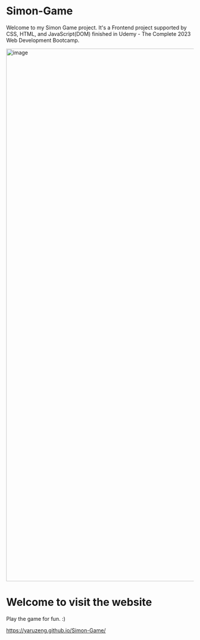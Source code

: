 # Simon-Game

Welcome to my Simon Game project. It's a Frontend project supported by CSS, HTML, and JavaScript(DOM) finished in Udemy - The Complete 2023 Web Development Bootcamp. 

<img width="1426" alt="image" src="https://github.com/IvyZayn/Simon-Game/assets/91594306/fe166f8f-8036-469f-bc0a-b991dd26dd22">


# Welcome to visit the website

Play the game for fun. :)

https://yaruzeng.github.io/Simon-Game/
